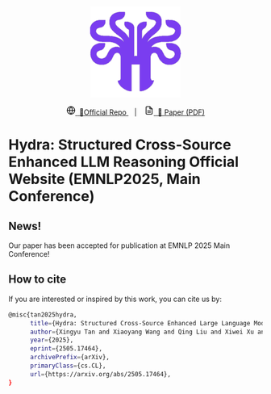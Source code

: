 <p align="center">
  <img src="hydra-logo-purple-1024.png" alt="Hydra Logo" width="180"/>
</p>

<p align="center">
  <a href="https://github.com/SteveTANTAN/HydraRAG" title="Website" target="_blank" rel="noopener">
    <!-- globe icon -->
    <svg width="18" height="18" viewBox="0 0 24 24" fill="none"
         stroke="currentColor" stroke-width="2" stroke-linecap="round" stroke-linejoin="round"
         aria-hidden="true">
      <circle cx="12" cy="12" r="10"></circle>
      <line x1="2" y1="12" x2="22" y2="12"></line>
      <path d="M12 2a15.3 15.3 0 0 0 0 20"></path>
      <path d="M12 2a15.3 15.3 0 0 1 0 20"></path>
    </svg>
    <span>&nbsp;🔗Official Repo</span>
  </a>
  &nbsp;&nbsp;&nbsp;|&nbsp;&nbsp;&nbsp;
  <a href="https://arxiv.org/pdf/2505.17464" title="Paper (PDF)" target="_blank" rel="noopener">
    <!-- file/pdf icon -->
    <svg width="18" height="18" viewBox="0 0 24 24" fill="none"
         stroke="currentColor" stroke-width="2" stroke-linecap="round" stroke-linejoin="round"
         aria-hidden="true">
      <path d="M14 2H6a2 2 0 0 0-2 2v16a2 2 0 0 0 2 2h12a2 2 0 0 0 2-2V8z"></path>
      <polyline points="14 2 14 8 20 8"></polyline>
      <line x1="8" y1="13" x2="16" y2="13"></line>
      <line x1="8" y1="17" x2="16" y2="17"></line>
    </svg>
    <span>&nbsp;📄 Paper (PDF)</span>
  </a>
</p>

# Hydra: Structured Cross-Source Enhanced LLM Reasoning Official Website (EMNLP2025, Main Conference)  


## News!
Our paper has been accepted for publication at EMNLP 2025 Main Conference! 

## How to cite
If you are interested or inspired by this work, you can cite us by:
```sh
@misc{tan2025hydra,
      title={Hydra: Structured Cross-Source Enhanced Large Language Model Reasoning}, 
      author={Xingyu Tan and Xiaoyang Wang and Qing Liu and Xiwei Xu and Xin Yuan and Liming Zhu and Wenjie Zhang},
      year={2025},
      eprint={2505.17464},
      archivePrefix={arXiv},
      primaryClass={cs.CL},
      url={https://arxiv.org/abs/2505.17464}, 
}
```
